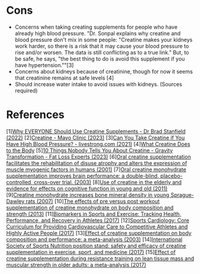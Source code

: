 # Cons
- Concerns when taking creating supplements for people who have already high blood pressure. "Dr. Sonpal explains why creatine and blood pressure don't mix in some people: "Creatine makes your kidneys work harder, so there is a risk that it may cause your blood pressure to rise and/or worsen. The data is still conflicting as to a true link." But, to be safe, he says, "the best thing to do is avoid this supplement if you have hypertension.""[3]
- Concerns about kidneys because of creatinine, though for now it seems that creatinine remains at safe levels [4]
- Should increase water intake to avoid issues with kidneys. (Sources required)

# References
[1][Why EVERYONE Should Use Creatine Supplements - Dr Brad Stanfield (2022)](https://www.youtube.com/watch?v=lPyOw5-WFho)
[2][Creatine - Mayo Clinic (2023)](https://www.mayoclinic.org/drugs-supplements-creatine/art-20347591)
[3][Can You Take Creatine if You Have High Blood Pressure? - livestrong.com (2021)](https://www.livestrong.com/article/468682-can-i-take-creatine-with-high-blood-pressure/)
[4][What Creatine Does to the Body](https://youtu.be/86cD37xgtPE?t=857)
[5][10 Things Nobody Tells You About Creatine - Gravity Transformation - Fat Loss Experts (2023)](https://www.youtube.com/watch?v=1fZsjkrXAo4)
[6][Oral creatine supplementation facilitates the rehabilitation of disuse atrophy and alters the expression of muscle myogenic factors in humans (2001)](https://pubmed.ncbi.nlm.nih.gov/11600695/)
[7][Oral creatine monohydrate supplementation improves brain performance: a double-blind, placebo-controlled, cross-over trial. (2003)](https://www.ncbi.nlm.nih.gov/pmc/articles/PMC1691485/)
[8][Use of creatine in the elderly and evidence for effects on cognitive function in young and old (2011)](https://pubmed.ncbi.nlm.nih.gov/21394604/)
[9][Creatine monohydrate increases bone mineral density in young Sprague-Dawley rats (2007)](https://pubmed.ncbi.nlm.nih.gov/17468579/)
[10][The effects of pre versus post workout supplementation of creatine monohydrate on body composition and strength (2013)](https://pubmed.ncbi.nlm.nih.gov/23919405)
[11][Biomarkers in Sports and Exercise: Tracking Health, Performance, and Recovery in Athletes (2017)](https://pubmed.ncbi.nlm.nih.gov/28737585/)
[12][Sports Cardiology: Core Curriculum for Providing Cardiovascular Care to Competitive Athletes and Highly Active People (2017)](https://pubmed.ncbi.nlm.nih.gov/28982505/)
[13][Effect of creatine supplementation on body composition and performance: a meta-analysis (2003)](https://pubmed.ncbi.nlm.nih.gov/12945830/)
[14][International Society of Sports Nutrition position stand: safety and efficacy of creatine supplementation in exercise, sport, and medicine (2017)](https://pubmed.ncbi.nlm.nih.gov/28615996/)
[15][Effect of creatine supplementation during resistance training on lean tissue mass and muscular strength in older adults: a meta-analysis (2017)](https://www.ncbi.nlm.nih.gov/pmc/articles/PMC5679696)